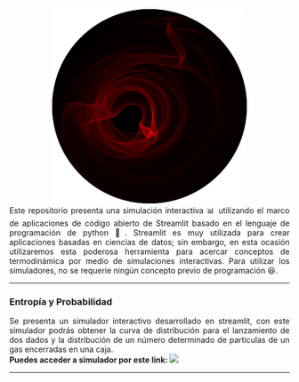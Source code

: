 <div align="center"><img src='https://github.com/wavallejol/Streamlit_Entropy/blob/main/fig3.png' width = "350" height = "350" /> </a></div> 

<div align="justify">Este repositorio presenta una simulación interactiva 📊 utilizando el marco de aplicaciones de código abierto de Streamlit basado en el lenguaje de programación de python 🐍. Streamlit es muy utilizada para crear aplicaciones basadas en ciencias de datos; sin embargo, en esta ocasión utilizaremos esta poderosa herramienta para acercar conceptos de termodinámica por medio de simulaciones interactivas. Para utilizar los simuladores, no se requerie ningún concepto previo de programación 😆.</div>
   <hr size="4" width="100%" color="red"> 

<div <p><H3><b>Entropía y Probabilidad</b></div> 
  <div align="justify">Se presenta un simulador interactivo desarrollado en streamlit, con este simulador podrás obtener la curva de distribución para el lanzamiento de dos dados y la distribución de un número determinado de particulas de un gas encerradas en una caja.</div>
 <div <H4><b> Puedes acceder a simulador por este link: </b> <a href="https://wavallejol-streamlit-entropy-entropy-7g8vin.streamlit.app/"> <img src='https://static.streamlit.io/badges/streamlit_badge_black_white.svg'> </a></div>
  <hr size="4" width="100%" color="red">
